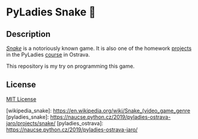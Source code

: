 # PyLadies Snake 🐍 #

## Description ##

[_Snake_](wikipedia_snake) is a notoriously known game. It is also one of the homework
[projects](pyladies_snake) in the PyLadies [course](pyladies_ostrava) in Ostrava.

This repository is my try on programming this game.

## License ##

[MIT License](LICENSE.md)


[wikipedia_snake]: https://en.wikipedia.org/wiki/Snake_(video_game_genre
[pyladies_snake]: https://naucse.python.cz/2019/pyladies-ostrava-jaro/projects/snake/
[pyladies_ostrava]: https://naucse.python.cz/2019/pyladies-ostrava-jaro/